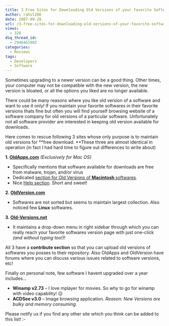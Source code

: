 ```yaml
---
title: 3 Free Sites for Downloading Old Versions of your favorite Software!
author: rahul286
date: 2007-09-28
url: /3-free-sites-for-downloading-old-versions-of-your-favorite-software/
views:
  - 328
dsq_thread_id:
  - 2946461802
categories:
  - Reviews
tags:
  - Developers
  - Software
---
```

Sometimes upgrading to a newer version can be a good thing. Other times, your computer may not be compatible with the new version, the new version is bloated, or all the options you liked are no longer available.

There could be many reasons where you like old version of a software and want to use it only! If you maintain your favorite softwares in their favorite versions thats fine but often you will find yourself browsing website of a software company for old versions of a particular software. Unfortunately not all software provider are interested in keeping old version available for downloads.

Here comes to rescue following 3 sites whose only purpose is to maintain old versions for **free download. **These three are almost identical in operation (in fact I had hard time to figure out differences to write about)

**1. <a href="http://www.oldapps.com/" onclick="_gaq.push(['_trackEvent', 'outbound-article', 'http://www.oldapps.com/', 'OldApps.com']);" >OldApps.com</a>** *(Exclusively for Mac OS)*

  * Specifically mentions that software available for downloads are free from malware, trojan, and/or virus
  * Dedicated <a href="http://mac.oldapps.com/" onclick="_gaq.push(['_trackEvent', 'outbound-article', 'http://mac.oldapps.com/', 'section for Old Versions of Macintosh softwares']);" >section for Old Versions of <strong>Macintosh </strong>softwares</a>.
  * Nice <a href="http://www.oldapps.com/help.php" onclick="_gaq.push(['_trackEvent', 'outbound-article', 'http://www.oldapps.com/help.php', 'Help section']);" >Help section</a>. Short and sweet!

**2. <a href="http://www.oldversion.com/" onclick="_gaq.push(['_trackEvent', 'outbound-article', 'http://www.oldversion.com/', 'OldVersion.com']);" >OldVersion.com</a>**

  * Softwares are not sorted but seems to maintain largest collection. Also noticed few **Linux** softwares.

**3. <a href="http://old-versions.net/" onclick="_gaq.push(['_trackEvent', 'outbound-article', 'http://old-versions.net/', 'Old-Versions.net']);" >Old-Versions.net</a>**

  * It maintains a drop-down menu in right sidebar through which you can really reach your favorite softwares version page with just one-click *(and without typing too!)*!

All 3 have a **contribute section** so that you can upload old versions of softwares you posses to their repository. Also OldApps and OldVersion have forums where you can discuss various issues related to software versions, etc!

Finally on personal note, few software I havent upgraded over a year includes&#8230;

  * **Winamp v2.73** &#8211; I love mplayer for movies. So why to go for winamp with video capability! 😉
  * **ACDSee v3.0** &#8211; Image browsing application. *Reason: New Versions are bulky and memory consuming.*

Please notify us if you find any other site which you think can be added to this list! <img src="http://devilsworkshop.org/wp-includes/images/smilies/simple-smile.png" alt=":-)" class="wp-smiley" style="height: 1em; max-height: 1em;" />
